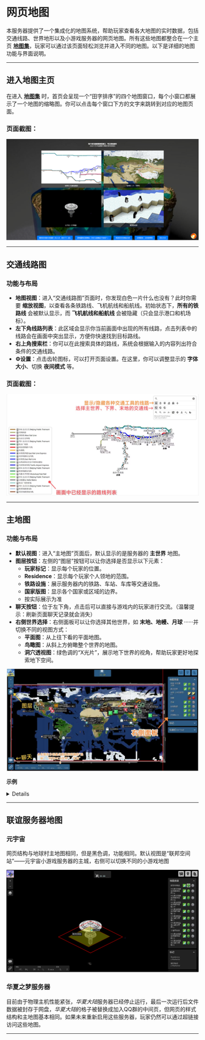 # 网页地图


本服务器提供了一个集成化的地图系统，帮助玩家查看各大地图的实时数据，包括交通线路、世界地形以及小游戏服务器的网页地图。所有这些地图都整合在一个主页 **[地图集](http://map.earthvillage.top)**，玩家可以通过该页面轻松浏览并进入不同的地图。以下是详细的地图功能与界面说明。

---

## **进入地图主页**

在进入 **[地图集](http://map.earthvillage.top)** 时，首页会呈现一个“田字排序”的四个地图窗口，每个小窗口都展示了一个地图的缩略图。你可以点击每个窗口下方的文字来跳转到对应的地图页面。

### **页面截图**：  

![](/others/地图/主页.png)

---

## **交通线路图**

### **功能与布局**

- **地图视图**：进入“交通线路图”页面时，你发现白色一片什么也没有？此时你需要 **缩放视图**，以查看各条铁路线、飞机航线和船航线。初始状态下，**所有的铁路线** 会被默认显示，而 **飞机航线和船航线** 会被隐藏（只会显示港口和机场标）。
- **左下角线路列表**：此区域会显示你当前画面中出现的所有线路，点击列表中的线路会在画面中突出显示，方便你快速找到目标路线。
- **右上角搜索栏**：你可以在此搜索具体的路线，系统会根据输入的内容列出符合条件的交通线路。
- **⚙设置**：点击齿轮图标，可以打开页面设置。在这里，你可以调整显示的 **字体大小**、切换 **夜间模式** 等。
  
### **页面截图**：
  
![](/others/地图/交通线路图.jpg)

---

## **主地图**

### **功能与布局**

- **默认视图**：进入“主地图”页面后，默认显示的是服务器的 **主世界** 地图。
- **图层按钮**：左侧的“图层”按钮可以让你选择是否显示以下元素：
  - **玩家标记**：显示每个玩家的位置。
  - **Residence**：显示每个玩家个人领地的范围。
  - **铁路设施**：展示服务器内的铁路、车站、车库等交通设施。
  - **国家版图**：显示各个国家或区域的边界。
  - 按实际展示为准
- **聊天按钮**：位于左下角，点击后可以直接与游戏内的玩家进行交流。（温馨提示：刷新页面聊天记录就会消失）
- **右侧世界选择**：右侧面板可以让你选择其他世界，如 **末地、地幔、月球** ······并切换不同的视图方式：
  - **平面图**：从上往下看的平面地图。
  - **鸟瞰图**：从斜上方俯瞰整个世界的地图。
  - **洞穴透视图**：绿色调的“X光片”，展示地下世界的视角，帮助玩家更好地探索地下空间。

![](/others/地图/世界地图.jpg)

**示例**
<details>

<iframe src="http://earthvillage.top:33020/" scrolling="no" border="0" frameborder="no" framespacing="0" allowfullscreen="true" width="100%" height="600px"></iframe>

</details>

---

## **联谊服务器地图**

### 元宇宙

网页结构与地球村主地图相同，但是黑色调，功能相同。默认视图是“联邦空间站”——元宇宙小游戏服务器的主城，右侧可以切换不同的小游戏地图

![元宇宙地图](/others/地图/元宇宙.png)

### 华夏之梦服务器

目前由于物理主机性能紧张，*华夏大陆*服务器已经停止运行，最后一次运行后文件数据被封存于网盘，*华夏大陆*的格子被替换成加入QQ群的中间页，但网页的样式结构和主地图基本相同。如果未来重新启用这些服务器，玩家仍然可以通过超链接访问这些地图。

---